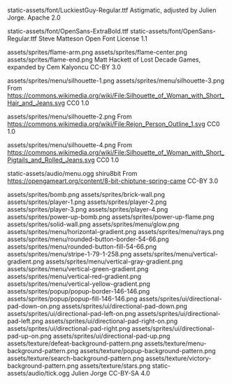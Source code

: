 static-assets/font/LuckiestGuy-Regular.ttf
Astigmatic, adjusted by Julien Jorge.
Apache 2.0

static-assets/font/OpenSans-ExtraBold.ttf
static-assets/font/OpenSans-Regular.ttf
Steve Matteson
Open Font License 1.1

assets/sprites/flame-arm.png
assets/sprites/flame-center.png
assets/sprites/flame-end.png
Matt Hackett of Lost Decade Games, expanded by Cem Kalyoncu
CC-BY 3.0

assets/sprites/menu/silhouette-1.png
assets/sprites/menu/silhouette-3.png
From https://commons.wikimedia.org/wiki/File:Silhouette_of_Woman_with_Short_Hair_and_Jeans.svg
CC0 1.0

assets/sprites/menu/silhouette-2.png
From https://commons.wikimedia.org/wiki/File:Rejon_Person_Outline_1.svg
CC0 1.0

assets/sprites/menu/silhouette-4.png
From https://commons.wikimedia.org/wiki/File:Silhouette_of_Woman_with_Short_Pigtails_and_Rolled_Jeans.svg
CC0 1.0

static-assets/audio/menu.ogg
shiru8bit
From https://opengameart.org/content/8-bit-chiptune-spring-came
CC-BY 3.0

assets/sprites/bomb.png
assets/sprites/brick-wall.png
assets/sprites/player-1.png
assets/sprites/player-2.png
assets/sprites/player-3.png
assets/sprites/player-4.png
assets/sprites/power-up-bomb.png
assets/sprites/power-up-flame.png
assets/sprites/solid-wall.png
assets/sprites/menu/glow.png
assets/sprites/menu/horizontal-gradient.png
assets/sprites/menu/rays.png
assets/sprites/menu/rounded-button-border-54-66.png
assets/sprites/menu/rounded-button-fill-54-66.png
assets/sprites/menu/stripe-1-79-1-258.png
assets/sprites/menu/vertical-gradient.png
assets/sprites/menu/vertical-gray-gradient.png
assets/sprites/menu/vertical-green-gradient.png
assets/sprites/menu/vertical-red-gradient.png
assets/sprites/menu/vertical-yellow-gradient.png
assets/sprites/popup/popup-border-146-146.png
assets/sprites/popup/popup-fill-146-146.png
assets/sprites/ui/directional-pad-down-on.png
assets/sprites/ui/directional-pad-down.png
assets/sprites/ui/directional-pad-left-on.png
assets/sprites/ui/directional-pad-left.png
assets/sprites/ui/directional-pad-right-on.png
assets/sprites/ui/directional-pad-right.png
assets/sprites/ui/directional-pad-up-on.png
assets/sprites/ui/directional-pad-up.png
assets/texture/defeat-background-pattern.png
assets/texture/menu-background-pattern.png
assets/texture/popup-background-pattern.png
assets/texture/search-background-pattern.png
assets/texture/victory-background-pattern.png
assets/texture/stars.png
static-assets/audio/tick.ogg
Julien Jorge
CC-BY-SA 4.0
